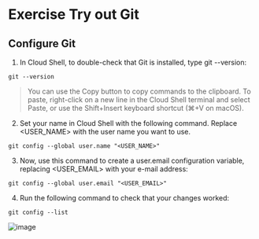 # Exercise Try out Git

## Configure Git
1. In Cloud Shell, to double-check that Git is installed, type git --version:
```
git --version
```
> You can use the Copy button to copy commands to the clipboard. To paste, right-click on a new line in the Cloud Shell terminal and select Paste, or use the Shift+Insert keyboard shortcut (⌘+V on macOS).

2. Set your name in Cloud Shell with the following command. Replace <USER_NAME> with the user name you want to use.
```
git config --global user.name "<USER_NAME>"
```

3. Now, use this command to create a user.email configuration variable, replacing <USER_EMAIL> with your e-mail address:
```
git config --global user.email "<USER_EMAIL>"
```

4. Run the following command to check that your changes worked:
```
git config --list
```

![image](https://github.com/user-attachments/assets/2754affc-4a41-476e-a259-d052f504020c)
